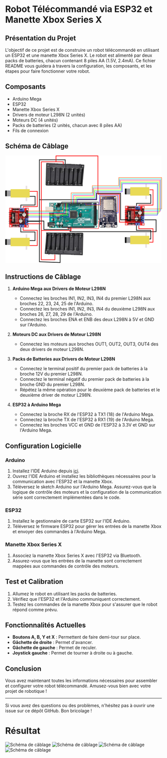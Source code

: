 # Robot Télécommandé via ESP32 et Manette Xbox Series X

## Présentation du Projet

L'objectif de ce projet est de construire un robot télécommandé en utilisant un ESP32 et une manette Xbox Series X. Le robot est alimenté par deux packs de batteries, chacun contenant 8 piles AA (1.5V, 2.4mA). Ce fichier README vous guidera à travers la configuration, les composants, et les étapes pour faire fonctionner votre robot.

## Composants

- Arduino Mega
- ESP32
- Manette Xbox Series X
- Drivers de moteur L298N (2 unités)
- Moteurs DC (4 unités)
- Packs de batteries (2 unités, chacun avec 8 piles AA)
- Fils de connexion

## Schéma de Câblage

![Schéma de câblage](https://github.com/ewenman5137/Projet_Robot/blob/main/images/schema.png)

## Instructions de Câblage

1. **Arduino Mega aux Drivers de Moteur L298N**
   - Connectez les broches IN1, IN2, IN3, IN4 du premier L298N aux broches 22, 23, 24, 25 de l'Arduino.
   - Connectez les broches IN1, IN2, IN3, IN4 du deuxième L298N aux broches 26, 27, 28, 29 de l'Arduino.
   - Connectez les broches ENA et ENB des deux L298N à 5V et GND sur l'Arduino.

2. **Moteurs DC aux Drivers de Moteur L298N**
   - Connectez les moteurs aux broches OUT1, OUT2, OUT3, OUT4 des deux drivers de moteur L298N.

3. **Packs de Batteries aux Drivers de Moteur L298N**
   - Connectez le terminal positif du premier pack de batteries à la broche 12V du premier L298N.
   - Connectez le terminal négatif du premier pack de batteries à la broche GND du premier L298N.
   - Répétez la même opération pour le deuxième pack de batteries et le deuxième driver de moteur L298N.

4. **ESP32 à Arduino Mega**
   - Connectez la broche RX de l'ESP32 à TX1 (18) de l'Arduino Mega.
   - Connectez la broche TX de l'ESP32 à RX1 (19) de l'Arduino Mega.
   - Connectez les broches VCC et GND de l'ESP32 à 3.3V et GND sur l'Arduino Mega.

## Configuration Logicielle

### Arduino

1. Installez l'IDE Arduino depuis [ici](https://www.arduino.cc/en/Main/Software).
2. Ouvrez l'IDE Arduino et installez les bibliothèques nécessaires pour la communication avec l'ESP32 et la manette Xbox.
3. Téléversez le sketch Arduino sur l'Arduino Mega. Assurez-vous que la logique de contrôle des moteurs et la configuration de la communication série sont correctement implémentées dans le code.

### ESP32

1. Installez le gestionnaire de carte ESP32 sur l'IDE Arduino.
2. Téléversez le firmware ESP32 pour gérer les entrées de la manette Xbox et envoyer des commandes à l'Arduino Mega.

### Manette Xbox Series X

1. Associez la manette Xbox Series X avec l'ESP32 via Bluetooth.
2. Assurez-vous que les entrées de la manette sont correctement mappées aux commandes de contrôle des moteurs.

## Test et Calibration

1. Allumez le robot en utilisant les packs de batteries.
2. Vérifiez que l'ESP32 et l'Arduino communiquent correctement.
3. Testez les commandes de la manette Xbox pour s'assurer que le robot répond comme prévu.

## Fonctionnalités Actuelles

- **Boutons A, B, Y et X** : Permettent de faire demi-tour sur place.
- **Gâchette de droite** : Permet d'avancer.
- **Gâchette de gauche** : Permet de reculer.
- **Joystick gauche** : Permet de tourner à droite ou à gauche.


## Conclusion

Vous avez maintenant toutes les informations nécessaires pour assembler et configurer votre robot télécommandé. Amusez-vous bien avec votre projet de robotique !

---

Si vous avez des questions ou des problèmes, n'hésitez pas à ouvrir une issue sur ce dépôt GitHub. Bon bricolage !

# Résultat 
![Schéma de câblage](images\présentation1.png)
![Schéma de câblage](images\présentation2.png)
![Schéma de câblage](images\présentation3.png)
![Schéma de câblage](images\présentation4.png)
